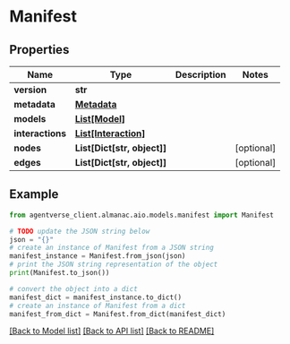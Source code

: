 # Manifest


## Properties

Name | Type | Description | Notes
------------ | ------------- | ------------- | -------------
**version** | **str** |  | 
**metadata** | [**Metadata**](Metadata.md) |  | 
**models** | [**List[Model]**](Model.md) |  | 
**interactions** | [**List[Interaction]**](Interaction.md) |  | 
**nodes** | **List[Dict[str, object]]** |  | [optional] 
**edges** | **List[Dict[str, object]]** |  | [optional] 

## Example

```python
from agentverse_client.almanac.aio.models.manifest import Manifest

# TODO update the JSON string below
json = "{}"
# create an instance of Manifest from a JSON string
manifest_instance = Manifest.from_json(json)
# print the JSON string representation of the object
print(Manifest.to_json())

# convert the object into a dict
manifest_dict = manifest_instance.to_dict()
# create an instance of Manifest from a dict
manifest_from_dict = Manifest.from_dict(manifest_dict)
```
[[Back to Model list]](../README.md#documentation-for-models) [[Back to API list]](../README.md#documentation-for-api-endpoints) [[Back to README]](../README.md)


